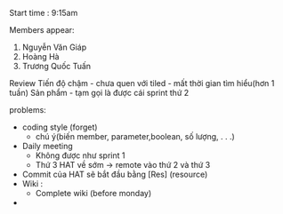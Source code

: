 Start time : 9:15am 

Members appear:
1.  Nguyễn Văn Giáp
2.  Hoàng Hà
3.  Trương Quốc Tuấn

Review
Tiến độ chậm - chưa quen với tiled - mất thời gian tìm hiểu(hơn 1 tuần)
Sản phẩm - tạm gọi là được cái sprint thứ 2

problems:
- coding style (forget)
    + chú ý(biến member, parameter,boolean, số lượng, . . .)
- Daily meeting
    + Không được như sprint 1
    + Thứ 3 HAT về sớm -> remote vào thứ 2 và thứ 3
- Commit của HAT sẽ bắt đầu bằng [Res] (resource)
- Wiki :    
    + Complete wiki (before monday)
- 
